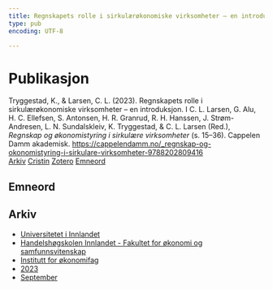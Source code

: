 ```yaml
---
title: Regnskapets rolle i sirkulærøkonomiske virksomheter – en introduksjon
type: pub
encoding: UTF-8

---
```

<h1>Publikasjon</h1>
<article id="csl-bib-container-FE88FP8X" class="csl-bib-container">
  <div class="csl-bib-body"> <div class="csl-entry">Tryggestad, K., &#38; Larsen, C. L. (2023). Regnskapets rolle i sirkulærøkonomiske virksomheter – en introduksjon. I C. L. Larsen, G. Alu, H. C. Ellefsen, S. Antonsen, H. R. Granrud, R. H. Hanssen, J. Strøm-Andresen, L. N. Sundalskleiv, K. Tryggestad, &#38; C. L. Larsen (Red.), <i>Regnskap og økonomistyring i sirkulære virksomheter</i> (s. 15–36). Cappelen Damm akademisk. <a href="https://cappelendamm.no/_regnskap-og-okonomistyring-i-sirkulare-virksomheter-9788202809416">https://cappelendamm.no/_regnskap-og-okonomistyring-i-sirkulare-virksomheter-9788202809416</a></div> </div>
  <div class="csl-bib-buttons">
    <a href="#taxonomy-article-FE88FP8X" alt="archive" class="csl-bib-button">Arkiv</a>
    <a href="https://app.cristin.no/results/show.jsf?id=2175208" alt="Cristin" class="csl-bib-button">Cristin</a>
    <a href="http://zotero.org/groups/5881554/items/FE88FP8X" alt="Zotero" class="csl-bib-button">Zotero</a>
    <a href="#keywords-article-FE88FP8X" alt="keywords" class="csl-bib-button">Emneord</a>
  </div>
  <div id="csl-bib-meta-container-FE88FP8X"></div>
</article>
<div id="csl-bib-meta-FE88FP8X" class="csl-bib-meta">
  <article id="keywords-article-FE88FP8X" class="keywords-article">
    <h1>Emneord</h1>
    
  </article>
  <article id="taxonomy-article-FE88FP8X" class="taxonomy-article">
    <h1>Arkiv</h1>
    <ul>
      <li><a href="{{< params subfolder >}}nn/archive/?key=3DCRN523">Universitetet i Innlandet</a></li>
      <li><a href="{{< params subfolder >}}nn/archive/?key=DU8Q9LN9">Handelshøgskolen Innlandet - Fakultet for økonomi og samfunnsvitenskap</a></li>
      <li><a href="{{< params subfolder >}}nn/archive/?key=3IQA89I8">Institutt for økonomifag</a></li>
      <li><a href="{{< params subfolder >}}nn/archive/?key=RD9NIUZB">2023</a></li>
      <li><a href="{{< params subfolder >}}nn/archive/?key=NG3HTDZT">September</a></li>
    </ul>
  </article>
</div>
